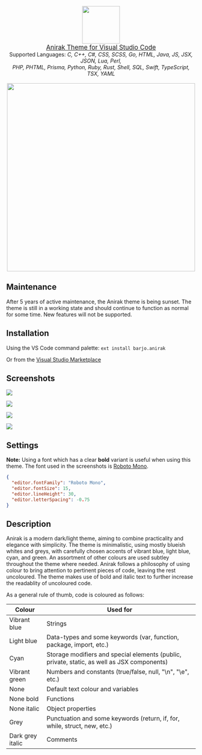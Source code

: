 <p align="center">
    <img src="https://i.imgur.com/y6exXqM.png" width="100"/>
    <br>
    <a style="font-size:larger" href="https://github.com/a-barjo/anirak">Anirak Theme for Visual Studio Code</a>
    <br>
    <span>Supported Languages:</span>
    <i>C, C++, C#, CSS, SCSS, Go, HTML, Java, JS, JSX, JSON, Lua, Perl,<br>PHP, PHTML, Prisma, Python, Ruby, Rust, Shell, SQL, Swift, TypeScript, TSX, YAML</i>
    <br />
    <br />
    <img src="https://i.imgur.com/HvwwQeM.png" width="500"/>
</p>

## Maintenance

After 5 years of active maintenance, the Anirak theme is being sunset. The
theme is still in a working state and should continue to function as normal for
some time. New features will not be supported.

## Installation

Using the VS Code command palette: `ext install barjo.anirak`

Or from the <a href="https://marketplace.visualstudio.com/items?itemName=barjo.anirak">Visual Studio Marketplace</a>

## Screenshots

![](https://i.imgur.com/iGz4YCH.png)

![](https://i.imgur.com/cFQAl8Q.png)

![](https://i.imgur.com/vo6aZca.png)

![](https://i.imgur.com/RayB15j.png)

## Settings

**Note:** Using a font which has a clear **bold** variant is useful when using this theme. The font used in the screenshots is [Roboto Mono](https://fonts.google.com/specimen/Roboto+Mono).

```json
{
  "editor.fontFamily": "Roboto Mono",
  "editor.fontSize": 15,
  "editor.lineHeight": 30,
  "editor.letterSpacing": -0.75
}
```

## Description

Anirak is a modern dark/light theme, aiming to combine practicality and elegance with simplicity. The theme is minimalistic, using mostly blueish whites and greys, with carefully chosen accents of vibrant blue, light blue, cyan, and green. An assortment of other colours are used subtley throughout the theme where needed. Anirak follows a philosophy of using colour to bring attention to pertinent pieces of code, leaving the rest uncoloured. The theme makes use of bold and italic text to further increase the readablity of uncoloured code.

As a general rule of thumb, code is coloured as follows:

| Colour           | Used for                                                                                    |
| ---------------- | ------------------------------------------------------------------------------------------- |
| Vibrant blue     | Strings                                                                                     |
| Light blue       | Data-types and some keywords (var, function, package, import, etc.)                         |
| Cyan             | Storage modifiers and special elements (public, private, static, as well as JSX components) |
| Vibrant green    | Numbers and constants (true/false, null, "\n", "\e", etc.)                                  |
| None             | Default text colour and variables                                                           |
| None bold        | Functions                                                                                   |
| None italic      | Object properties                                                                           |
| Grey             | Punctuation and some keywords (return, if, for, while, struct, new, etc.)                   |
| Dark grey italic | Comments                                                                                    |
